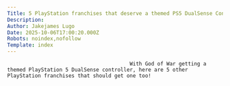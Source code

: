 ```yaml
---
Title: 5 PlayStation franchises that deserve a themed PS5 DualSense Controller
Description: 
Author: Jakejames Lugo
Date: 2025-10-06T17:00:20.000Z
Robots: noindex,nofollow
Template: index
---
```


                                            With God of War getting a themed PlayStation 5 DualSense controller, here are 5 other PlayStation franchises that should get one too!
                                        
